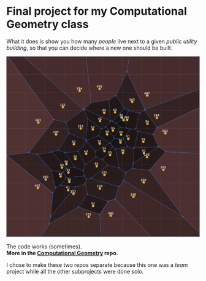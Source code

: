 # Final project for my Computational Geometry class
What it does is show you how many *people* live next to a given *public utility building*, so that you can decide where a new one should be built.

![Showcase](Media/Showcase.gif)

The code works (sometimes).<br>
**More in the [Computational Geometry](https://github.com/AndyFilter/Geometria-Obliczeniowa) repo.**

I chose to make these two repos separate because this one was a *team* project while all the other subprojects were done solo.